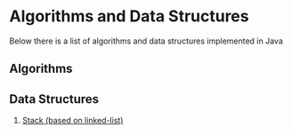 # Algorithms and Data Structures
Below there is a list of algorithms and data structures implemented in Java
## Algorithms


## Data Structures
1. [Stack (based on linked-list)](src/datastructure/Stack.java)